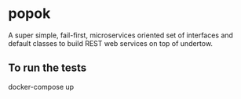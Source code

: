 # popok
A super simple, fail-first, microservices oriented set of interfaces and default classes to build REST web services on top of undertow.

## To run the tests

docker-compose up